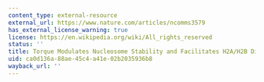 ```yaml
---
content_type: external-resource
external_url: https://www.nature.com/articles/ncomms3579
has_external_license_warning: true
license: https://en.wikipedia.org/wiki/All_rights_reserved
status: ''
title: Torque Modulates Nucleosome Stability and Facilitates H2A/H2B Dimer Loss
uid: ca0d136a-88ae-45c4-a41e-02b2035936b8
wayback_url: ''
---
```

